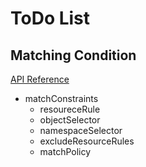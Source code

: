 # ToDo List

## Matching Condition
[API Reference](https://kubernetes.io/docs/reference/kubernetes-api/policy-resources/validating-admission-policy-v1/)

- matchConstraints
  - resoureceRule
  - objectSelector
  - namespaceSelector
  - excludeResourceRules
  - matchPolicy


